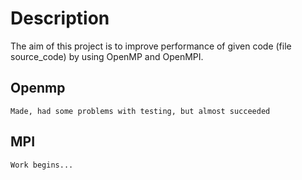# Description
The aim of this project is to improve performance of given code (file source_code) by using OpenMP and OpenMPI.

## Openmp
    Made, had some problems with testing, but almost succeeded
    
## MPI
    Work begins...
